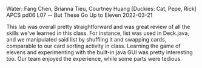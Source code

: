 Water: Fang Chen, Brianna Tieu, Courtney Huang [Duckies: Cat, Pepe, Rick]
APCS pd06
L07 -- But These Go Up to Eleven
2022-03-21

This lab was overall pretty straightforward and was great review of all the skills we've learned in this class. For instance, list was used in Deck.java, and we manipulated said list by shuffling it and swapping cards, comparable to our card sorting activity in class. Learning the game of elevens and experimenting with the built-in java GUI was pretty interesting too. Our team enjoyed the experience, while some parts were tedious.
